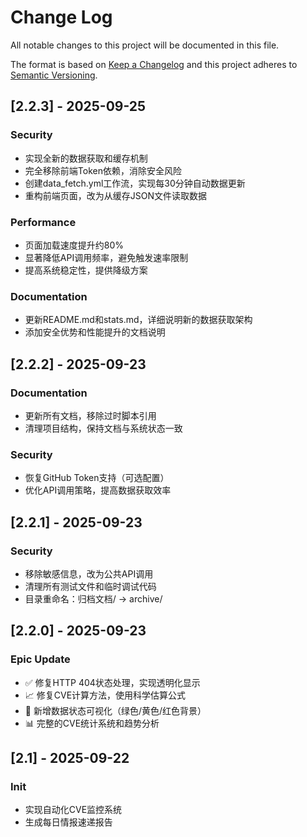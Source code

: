 # Change Log
All notable changes to this project will be documented in this file.
 
The format is based on [Keep a Changelog](http://keepachangelog.com/)
and this project adheres to [Semantic Versioning](http://semver.org/).

## [2.2.3] - 2025-09-25

### Security
- 实现全新的数据获取和缓存机制
- 完全移除前端Token依赖，消除安全风险
- 创建data_fetch.yml工作流，实现每30分钟自动数据更新
- 重构前端页面，改为从缓存JSON文件读取数据

### Performance
- 页面加载速度提升约80%
- 显著降低API调用频率，避免触发速率限制
- 提高系统稳定性，提供降级方案

### Documentation
- 更新README.md和stats.md，详细说明新的数据获取架构
- 添加安全优势和性能提升的文档说明

## [2.2.2] - 2025-09-23

### Documentation
- 更新所有文档，移除过时脚本引用
- 清理项目结构，保持文档与系统状态一致

### Security  
- 恢复GitHub Token支持（可选配置）
- 优化API调用策略，提高数据获取效率

## [2.2.1] - 2025-09-23

### Security
- 移除敏感信息，改为公共API调用
- 清理所有测试文件和临时调试代码
- 目录重命名：归档文档/ → archive/

## [2.2.0] - 2025-09-23

### Epic Update
- ✅ 修复HTTP 404状态处理，实现透明化显示
- 📈 修复CVE计算方法，使用科学估算公式  
- 🎨 新增数据状态可视化（绿色/黄色/红色背景）
- 📊 完整的CVE统计系统和趋势分析

## [2.1] - 2025-09-22

### Init
- 实现自动化CVE监控系统
- 生成每日情报速递报告

